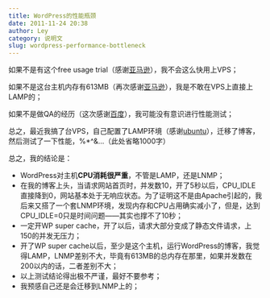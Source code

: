 ```yaml
---
title: WordPress的性能瓶颈
date: 2011-11-24 20:38
author: Ley
category: 说明文
slug: wordpress-performance-bottleneck
---
```

如果不是有这个free usage trial（感谢[亚马逊][]），我不会这么快用上VPS；

如果不是这台主机内存有613MB（再次感谢[亚马逊][]），我是不敢在VPS上直接上LAMP的；

如果不是做QA的经历（这次感谢[百度][]），我可能没有意识进行性能测试；

总之，最近我搞了台VPS，自己配置了LAMP环境（感谢[ubuntu][]），迁移了博客，然后测试了一下性能，%\*\^&...（此处省略1000字）

总之，我的结论是：

-   WordPress对主机**CPU消耗很严重**，不管是LAMP，还是LNMP；
-   在我的博客上头，当请求网站首页时，并发数10，开了5秒以后，CPU\_IDLE直接降到0，网站基本处于无响应状态。为了证明这不是由Apache引起的，我后来又搭了一个套LNMP环境，发现内存和CPU占用确实减小了，但是，达到CPU\_IDLE=0只是时间问题——其实也撑不了10秒；
-   一定开WP super
    cache，开了以后，请求大部分变成了静态文件请求，上150的并发无压力；
-   开了WP super
    cache以后，至少是这个主机，运行WordPress的博客，我觉得LAMP，LNMP差别不大，毕竟有613MB的总内存在那里，如果并发数在200以内的话，二者差别不大；
-   以上测试结论得出极不严谨，最好不要参考；
-   我预感自己还是会迁移到LNMP上的；

</p>

  [亚马逊]: http://aws.amazon.com/free/ "免费试用AWS"
  [百度]: http://www.baidu.com/
  [ubuntu]: http://cloud.ubuntu.com/
